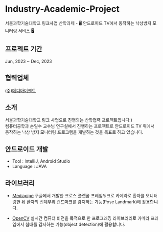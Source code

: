 # Industry-Academic-Project
서울과학기술대학교 링크사업 산학과제 - 🖥️ 안드로이드 TV에서 동작하는 낙상방지 모니터링 서비스 🖥️


## 프로젝트 기간
Jun, 2023 ~ Dec, 2023


## 협력업체
[(주)메디아이젠트](https://www.youtube.com/watch?v=oJlCC1DutbA&list=PLW2UjW795-f6xWA2_MUhEVgPauhGl3xIp)


## 소개
서울과학기술대학교 링크 사업으로 진행되는 산학협력 프로젝트입니다:) <br>
컴퓨터공학과 손일수 교수님 연구실에서 진행하는 프로젝트로 안드로이드 TV 위에서 동작하는 낙상 방지 모니터링 프로그램을 개발하는 것을 목표로 하고 있습니다.


## 안드로이드 개발
* Tool : IntelliJ, Android Studio
* Language : JAVA


## 라이브러리
- [Mediapipe](https://developers.google.com/mediapipe)
구글에서 개발한 크로스 플랫폼 프레임워크로 카메라로 환자를 모니터링한 뒤 환자의 신체부위 랜드마크를 감지하는 기능(Pose Landmark)에 활용합니다.

- [OpenCV](https://opencv.org/)
실시간 컴퓨터 비전을 목적으로 한 프로그래밍 라이브러리로 카메라 프레임에서 침대를 감지하는 기능(object detection)에 활용합니다.
